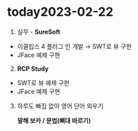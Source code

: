 # today2023-02-22
1. 실무 - **SureSoft**

- 이클립스 4 플러그 인 개발 → SWT로 뷰 구현
- JFace 예제 구현

2. **RCP Study**
- SWT로 뷰 예제 구현
- JFace 예제 구현

3. 하루도 빠짐 없이 영어 단어 외우기
    
     **말해 보카 / 문법(뼈대 바르기)**
